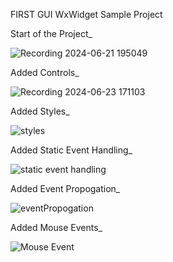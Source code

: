 FIRST GUI WxWidget Sample Project

Start of the Project_

![Recording 2024-06-21 195049](https://github.com/Aspharier/FirstGUIWxWidget/assets/113495930/d2b186e6-62af-4bf0-b78c-685b176582bc)


Added Controls_

![Recording 2024-06-23 171103](https://github.com/Aspharier/FirstGUIWxWidget/assets/113495930/023f3d21-be33-4b26-858e-98e325b40379)

Added Styles_

![styles](https://github.com/Aspharier/FirstGUIWxWidget/assets/113495930/3ab188e7-430a-43d3-acb7-4b15611fa20e)

Added Static Event Handling_

![static event handling](https://github.com/Aspharier/FirstGUIWxWidget/assets/113495930/f768c675-083c-42e2-9c58-1e4041e25d9b)

Added Event Propogation_

![eventPropogation](https://github.com/Aspharier/FirstGUIWxWidget/assets/113495930/0a3284c0-2d1b-47bc-b9e1-a4cfaff6e549)

Added Mouse Events_

![Mouse Event](https://github.com/Aspharier/FirstGUIWxWidget/assets/113495930/415bb27c-842b-4764-96d8-507a3f9fb894)
